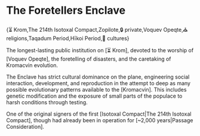 # The Foretellers Enclave

{⏳ Krom,The 214th Isotoxal Compact,Zopilote,🔒 private,Voquev Opeqte,⛪ religions,Taqadum Period,Hīkoi Period,👥 cultures}

The longest-lasting public institution on [⏳ Krom], devoted to the worship of [Voquev Opeqte], the foretelling of disasters, and the caretaking of Kromacvin evolution.

The Enclave has strict cultural dominance on the plane, engineering social interaction, development, and reproduction in the attempt to deep as many possible evolutionary patterns available to the [Kromacvin]. This includes genetic modification and the exposure of small parts of the populace to harsh conditions through testing.

One of the original signers of the first [Isotoxal Compact|The 214th Isotoxal Compact], though had already been in operation for [~2,000 years|Passage Consideration].
